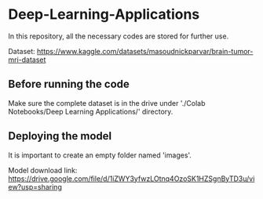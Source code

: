 # Deep-Learning-Applications
In this repository, all the necessary codes are stored for further use. 

Dataset: https://www.kaggle.com/datasets/masoudnickparvar/brain-tumor-mri-dataset

## Before running the code
Make sure the complete dataset is in the drive under './Colab Notebooks/Deep Learning Applications/' directory.  

## Deploying the model
It is important to create an empty folder named 'images'. 

Model download link: https://drive.google.com/file/d/1iZWY3yfwzLOtnq4OzoSK1HZSgnByTD3u/view?usp=sharing
